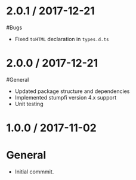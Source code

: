 2.0.1 / 2017-12-21
==================

#Bugs
 - Fixed `toHTML` declaration in `types.d.ts`


2.0.0 / 2017-12-21
==================

#General
 - Updated package structure and dependencies
 - Implemented stumpfi version 4.x support
 - Unit testing


1.0.0 / 2017-11-02
==================

# General
 - Initial commmit.
